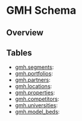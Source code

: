 # GMH Schema

## Overview

## Tables

- [gmh.segments](./tables/gmh.segments.sql):
- [gmh.portfolios](./tables/gmh.portfolios.sql):
- [gmh.partners](./tables/gmh.partners.sql):
- [gmh.locations](./tables/gmh.locations.sql):
- [gmh.properties](./tables/gmh.properties.sql):
- [gmh.competitors](./tables/gmh.competitors.sql):
- [gmh.universities](./tables/gmh.universities.sql):
- [gmh.model_beds](./tables/gmh.model_beds.sql):


